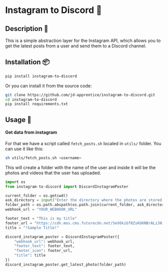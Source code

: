 # Instagram to Discord 💙

## Description 📝

This is a simple abstraction layer for the Instagram API, which allows you to get the latest posts from a user and send them to a Discord channel.

## Installation 📦

```bash
pip install instagram-to-discord
```

Or you can install it from the source code:

```bash
git clone https://github.com/jd-apprentice/instagram-to-discord.git
cd instagram-to-discord
pip install requirements.txt
```

## Usage 📸

#### Get data from instagram

For that we have a script called `fetch_posts.sh` localed in `utils/` folder. You can use it like this:

```bash
sh utils/fetch_posts.sh <username>
```

This will create a folder with the name of the user and inside it will be the photos and videos that the user has uploaded.

```py
import os
from instagram-to-discord import DiscordInstagramPoster

current_folder = os.getcwd()
ask_directory = input("Enter the directory where the photos are stored (Your Instagram username): ")
folder_path = os.path.abspath(os.path.join(current_folder, ask_directory))
webhook_url = "YOUR_WEBHOOK_URL"

footer_text = "This is my title"
footer_url = "https://cdn.mos.cms.futurecdn.net/SeV6kiGf8ZsKGKNBrALzJN.jpg"
title = "!Sample Title!"

discord_instagram_poster = DiscordInstagramPoster({
    "webhook_url": webhook_url,
    "footer_text": footer_text,
    "footer_icon": footer_url,
    "title": title
})
discord_instagram_poster.get_latest_photo(folder_path)
```